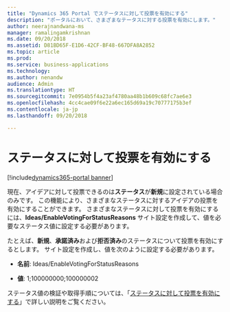 ```yaml
---
title: "Dynamics 365 Portal でステータスに対して投票を有効にする"
description: "ポータルにおいて、さまざまなテータスに対する投票を有効にします。"
author: neerajnandwana-ms
manager: ramalingamkrishnan
ms.date: 09/20/2018
ms.assetid: D81BD65F-E1D6-42CF-BF48-667DFA8A2852
ms.topic: article
ms.prod: 
ms.service: business-applications
ms.technology: 
ms.author: nenandw
audience: Admin
ms.translationtype: HT
ms.sourcegitcommit: 7e0954b5f4a23af4780aa48b1b609c68fc7ae6e3
ms.openlocfilehash: 4cc4cae09f6e22a6ec165d69a19c70777175b3ef
ms.contentlocale: ja-jp
ms.lasthandoff: 09/20/2018

---
```

# <a name="enable-voting-for-status-reasons"></a>ステータスに対して投票を有効にする

[!include[dynamics365-portal banner](../../includes/dynamics365-portal.md)]

現在、アイデアに対して投票できるのは**ステータス**が**新規**に設定されている場合のみです。 この機能により、さまざまなステータスに対するアイデアの投票を有効にすることができます。 さまざまなステータスに対して投票を有効にするには、**Ideas/EnableVotingForStatusReasons** サイト設定を作成して、値を必要なステータス値に設定する必要があります。
 
たとえば、**新規**、**承諾済み**および**拒否済み**のステータスについて投票を有効にするとします。 サイト設定を作成し、値を次のように設定する必要があります。

- **名前**: Ideas/EnableVotingForStatusReasons

- **値**: 1;100000000;100000002

ステータス値の検証や取得手順については、「[ステータスに対して投票を有効にする](https://docs.microsoft.com/en-us/dynamics365/customer-engagement/portals/crowdsource-ideas#enable-voting-for-status-reasons)」で詳しい説明をご覧ください。

<!--
### Who uses this feature
This feature is intended for customizers. A customizer can configure and decide the status reasons, where user can vote.
### License required
NA
### Setup required
No 
## Status
### Development status
Generally available
#### Target timeframe
October 2018
### Availability
Cloud
### Regional availability
This feature will be available globally. 
-->

